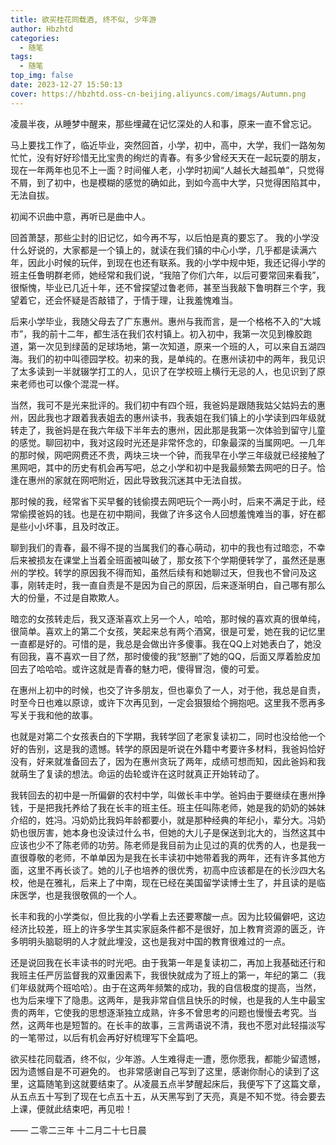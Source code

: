 ```yaml
---
title: 欲买桂花同载酒, 终不似, 少年游
author: Hbzhtd
categories:
  - 随笔
tags:
  - 随笔
top_img: false
date: 2023-12-27 15:50:13
cover: https://hbzhtd.oss-cn-beijing.aliyuncs.com/imags/Autumn.png
---
```


凌晨半夜，从睡梦中醒来，那些埋藏在记忆深处的人和事，原来一直不曾忘记。

马上要找工作了，临近毕业，突然回首，小学，初中，高中，大学，我们一路匆匆忙忙，没有好好珍惜无比宝贵的绚烂的青春。有多少曾经天天在一起玩耍的朋友，现在一年两年也见不上一面？时间催人老，小学时初闻“人越长大越孤单”，只觉得不屑，到了初中，也是模糊的感觉的确如此，到如今高中大学，只觉得困陷其中，无法自拔。

初闻不识曲中意，再听已是曲中人。

回首萧瑟，那些尘封的旧记忆，如今再不写，以后怕是真的要忘了。
我的小学没什么好说的，大家都是一个镇上的，就读在我们镇的中心小学，几乎都是读满六年，因此小时候的玩伴，到现在也还有联系。我的小学中规中矩，我还记得小学的班主任鲁明群老师，她经常和我们说，“我陪了你们六年，以后可要常回来看我”，很惭愧，毕业已几近十年，还不曾探望过鲁老师，甚至当我敲下鲁明群三个字，我望着它，还会怀疑是否敲错了，于情于理，让我羞愧难当。

后来小学毕业，我随父母去了广东惠州。惠州与我而言，是一个格格不入的“大城市”，我的前十二年，都生活在我们农村镇上。初入初中，我第一次见到橡胶跑道，第一次见到绿茵的足球场地，第一次知道，原来一个班的人，可以来自五湖四海。我们的初中叫德园学校。初来的我，是单纯的。在惠州读初中的两年，我见识了太多读到一半就辍学打工的人，见识了在学校班上横行无忌的人，也见识到了原来老师也可以像个混混一样。

当然，我可不是光来批评的。我们初中有四个班，我爸妈是跟随我姑父姑妈去的惠州，因此我也才跟着我表姐去的惠州读书，我表姐在我们镇上的小学读到四年级就转走了，我爸妈是在我六年级下半年去的惠州，因此那是我第一次体验到留守儿童的感觉。聊回初中，我对这段时光还是非常怀念的，印象最深的当属网吧。一几年的那时候，网吧网费还不贵，两块三块一个钟，而我早在小学三年级就已经接触了黑网吧，其中的历史有机会再写吧，总之小学和初中是我最频繁去网吧的日子。恰逢在惠州的家就在网吧附近，因此导致我沉迷其中无法自拔。

那时候的我，经常省下买早餐的钱偷摸去网吧玩个一两小时，后来不满足于此，经常偷摸爸妈的钱。也是在初中期间，我做了许多这令人回想羞愧难当的事，好在都是些小小坏事，且及时改正。

聊到我们的青春，最不得不提的当属我们的春心萌动，初中的我也有过暗恋，不幸后来被损友在课堂上当着全班面被叫破了，那女孩下个学期便转学了，虽然还是惠州的学校。转学的原因我不得而知，虽然后续有和她聊过天，但我也不曾问及这事，刚转走时，我一直自责是不是因为自己的原因，后来逐渐明白，自己哪有那么大的份量，不过是自欺欺人。

暗恋的女孩转走后，我又逐渐喜欢上另一个人，哈哈，那时候的喜欢真的很单纯，很简单。喜欢上的第二个女孩，笑起来总有两个酒窝，很是可爱，她在我的记忆里一直都是好的。可惜的是，我总是会做出许多傻事。我在QQ上对她表白了，她没有回我，喜不喜欢一目了然，那时傻傻的我“怒删”了她的QQ，后面又厚着脸皮加回去了哈哈哈。或许这就是青春的魅力吧，傻得冒泡，傻的可爱。

在惠州上初中的时候，也交了许多朋友，但也辜负了一人，对于他，我总是自责，时至今日也难以原谅，或许下次再见到，一定会狠狠给个拥抱吧。这里我不愿再多写关于我和他的故事。

也就是对第二个女孩表白的下学期，我转学回了老家复读初二，同时也没给他一个好的告别，这是我的遗憾。转学的原因是听说在外籍中考要许多材料，我爸妈恰好没有，好来就准备回去了，因为在惠州贪玩了两年，成绩可想而知，因此爸妈和我就萌生了复读的想法。命运的齿轮或许在这时就真正开始转动了。

我转回去的初中是一所偏僻的农村中学，叫做长丰中学。爸妈由于要继续在惠州挣钱，于是把我托养给了我在长丰的班主任。班主任叫陈老师，她是我的奶奶的姊妹介绍的，姓冯。冯奶奶比我妈年龄都要小，就是那种经典的年纪小，辈分大。冯奶奶也很厉害，她本身也没读过什么书，但她的大儿子是保送到北大的，当然这其中应该也少不了陈老师的功劳。陈老师是我目前为止见过的真的优秀的人，也是我一直很尊敬的老师，不单单因为是我在长丰读初中她带着我的两年，还有许多其他方面，这里不再长谈了。她的儿子也培养的很优秀，初高中应该都是在的长沙四大名校，他是在雅礼，后来上了中南，现在已经在美国留学读博士生了，并且读的是临床医学，也是我很敬佩的一个人。

长丰和我的小学类似，但比我的小学看上去还要寒酸一点。因为比较偏僻吧，这边经济比较差，班上的许多学生其实家庭条件都不是很好，加上教育资源的匮乏，许多明明头脑聪明的人才就此埋没，这也是我对中国的教育很难过的一点。

还是说回我在长丰读书的时光吧。由于我第一年是复读初二，再加上我基础还行和我班主任严厉监督我的双重因素下，我很快就成为了班上的第一，年纪的第二（我们年级就两个班哈哈）。由于在这两年频繁的成功，我的自信极度的提高，当然，也为后来埋下了隐患。这两年，是我非常自信且快乐的时候，也是我的人生中最宝贵的两年，它使我的思想逐渐独立成熟，许多不曾思考的问题也慢慢去考究。当然，这两年也是短暂的。在长丰的故事，三言两语说不清，我也不愿对此轻描淡写的一笔带过，以后有机会再好好梳理写下全篇吧。

欲买桂花同载酒，终不似，少年游。人生难得走一遭，愿你愿我，都能少留遗憾，因为遗憾自是不可避免的。
也非常感谢自己写到了这里，感谢你耐心的读到了这里，这篇随笔到这就要结束了。从凌晨五点半梦醒起床后，我便写下了这篇文章，从五点五十写到了现在七点五十五，从天黑写到了天亮，真是不知不觉。待会要去上课，便就此结束吧，再见啦！

—— 二零二三年 十二月二十七日晨

